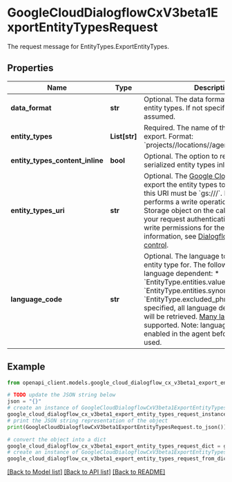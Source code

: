 # GoogleCloudDialogflowCxV3beta1ExportEntityTypesRequest

The request message for EntityTypes.ExportEntityTypes.

## Properties

Name | Type | Description | Notes
------------ | ------------- | ------------- | -------------
**data_format** | **str** | Optional. The data format of the exported entity types. If not specified, &#x60;BLOB&#x60; is assumed. | [optional] 
**entity_types** | **List[str]** | Required. The name of the entity types to export. Format: &#x60;projects//locations//agents//entityTypes/&#x60;. | [optional] 
**entity_types_content_inline** | **bool** | Optional. The option to return the serialized entity types inline. | [optional] 
**entity_types_uri** | **str** | Optional. The [Google Cloud Storage](https://cloud.google.com/storage/docs/) URI to export the entity types to. The format of this URI must be &#x60;gs:///&#x60;. Dialogflow performs a write operation for the Cloud Storage object on the caller&#39;s behalf, so your request authentication must have write permissions for the object. For more information, see [Dialogflow access control](https://cloud.google.com/dialogflow/cx/docs/concept/access-control#storage). | [optional] 
**language_code** | **str** | Optional. The language to retrieve the entity type for. The following fields are language dependent: * &#x60;EntityType.entities.value&#x60; * &#x60;EntityType.entities.synonyms&#x60; * &#x60;EntityType.excluded_phrases.value&#x60; If not specified, all language dependent fields will be retrieved. [Many languages](https://cloud.google.com/dialogflow/docs/reference/language) are supported. Note: languages must be enabled in the agent before they can be used. | [optional] 

## Example

```python
from openapi_client.models.google_cloud_dialogflow_cx_v3beta1_export_entity_types_request import GoogleCloudDialogflowCxV3beta1ExportEntityTypesRequest

# TODO update the JSON string below
json = "{}"
# create an instance of GoogleCloudDialogflowCxV3beta1ExportEntityTypesRequest from a JSON string
google_cloud_dialogflow_cx_v3beta1_export_entity_types_request_instance = GoogleCloudDialogflowCxV3beta1ExportEntityTypesRequest.from_json(json)
# print the JSON string representation of the object
print(GoogleCloudDialogflowCxV3beta1ExportEntityTypesRequest.to_json())

# convert the object into a dict
google_cloud_dialogflow_cx_v3beta1_export_entity_types_request_dict = google_cloud_dialogflow_cx_v3beta1_export_entity_types_request_instance.to_dict()
# create an instance of GoogleCloudDialogflowCxV3beta1ExportEntityTypesRequest from a dict
google_cloud_dialogflow_cx_v3beta1_export_entity_types_request_from_dict = GoogleCloudDialogflowCxV3beta1ExportEntityTypesRequest.from_dict(google_cloud_dialogflow_cx_v3beta1_export_entity_types_request_dict)
```
[[Back to Model list]](../README.md#documentation-for-models) [[Back to API list]](../README.md#documentation-for-api-endpoints) [[Back to README]](../README.md)



